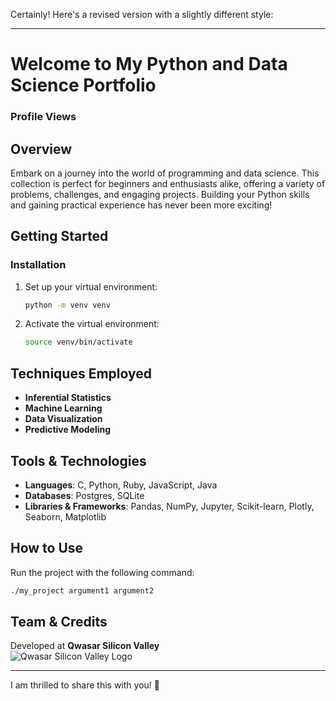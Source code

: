 Certainly! Here's a revised version with a slightly different style:

---

# Welcome to My Python and Data Science Portfolio
### Profile Views

## Overview
Embark on a journey into the world of programming and data science. This collection is perfect for beginners and enthusiasts alike, offering a variety of problems, challenges, and engaging projects. Building your Python skills and gaining practical experience has never been more exciting!

## Getting Started

### Installation
1. Set up your virtual environment:
    ```bash
    python -m venv venv
    ```
2. Activate the virtual environment:
    ```bash
    source venv/bin/activate
    ```

## Techniques Employed
- **Inferential Statistics**
- **Machine Learning**
- **Data Visualization**
- **Predictive Modeling**

## Tools & Technologies
- **Languages**: C, Python, Ruby, JavaScript, Java
- **Databases**: Postgres, SQLite
- **Libraries & Frameworks**: Pandas, NumPy, Jupyter, Scikit-learn, Plotly, Seaborn, Matplotlib

## How to Use
Run the project with the following command:
```bash
./my_project argument1 argument2
```

## Team & Credits
Developed at **Qwasar Silicon Valley**  
![Qwasar Silicon Valley Logo](link_to_logo_image)

---

I am thrilled to share this with you! 🙂

